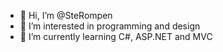 - 👋 Hi, I’m @SteRompen
- 👀 I’m interested in programming and design
- 🌱 I’m currently learning C#, ASP.NET and MVC


<!---
SteRompen/SteRompen is a ✨ special ✨ repository because its `README.md` (this file) appears on your GitHub profile.
You can click the Preview link to take a look at your changes.
--->
